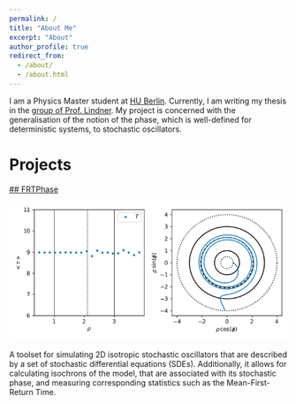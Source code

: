 ```yaml
---
permalink: /
title: "About Me"
excerpt: "About"
author_profile: true
redirect_from: 
  - /about/
  - /about.html
---
```


I am a Physics Master student at [HU Berlin](https://www.physik.hu-berlin.de/de/home/). Currently, I am writing my thesis in the [group of Prof. Lindner](http://people.physik.hu-berlin.de/~neurophys/). My project is concerned with the generalisation of the notion of the phase, which is well-defined for deterministic systems, to stochastic oscillators.

Projects
======

[## FRTPhase](https://github.com/holzhauk/FRTPhase)

<img src="/images/about/FRTPhaseTeaser.png" title="Isochron and Distribution of Mean-First-Return Times of an isotropic stochastic oscillator" alt="Isochron and Distribution of Mean-First-Return Times of an isotropic stochastic oscillator" >

A toolset for simulating 2D isotropic stochastic oscillators that are described by a set of stochastic differential equations (SDEs). Additionally, it allows for calculating isochrons of the model, that are associated with its stochastic phase, and measuring corresponding statistics such as the Mean-First-Return Time.
